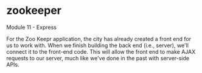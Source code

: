 # zookeeper
Module 11 - Express

For the Zoo Keepr application, the city has already created a front end for us to work with. When we finish building the back end (i.e., server), we'll connect it to the front-end code. This will allow the front end to make AJAX requests to our server, much like we've done in the past with server-side APIs.


